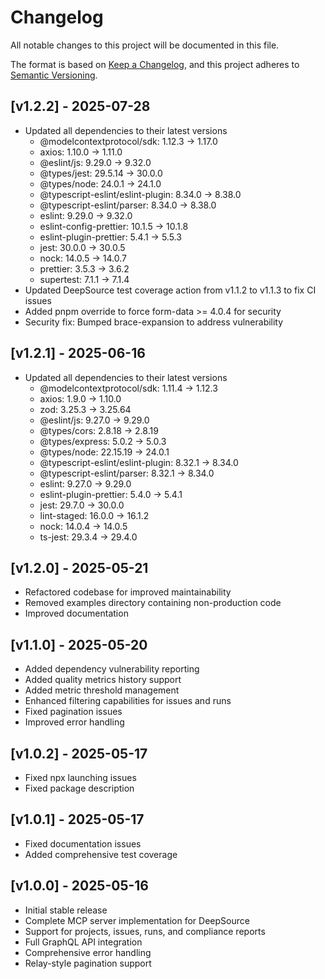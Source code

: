 # Changelog

All notable changes to this project will be documented in this file.

The format is based on [Keep a Changelog](https://keepachangelog.com/en/1.0.0/),
and this project adheres to [Semantic Versioning](https://semver.org/spec/v2.0.0.html).

## [v1.2.2] - 2025-07-28
- Updated all dependencies to their latest versions
  - @modelcontextprotocol/sdk: 1.12.3 → 1.17.0
  - axios: 1.10.0 → 1.11.0
  - @eslint/js: 9.29.0 → 9.32.0
  - @types/jest: 29.5.14 → 30.0.0
  - @types/node: 24.0.1 → 24.1.0
  - @typescript-eslint/eslint-plugin: 8.34.0 → 8.38.0
  - @typescript-eslint/parser: 8.34.0 → 8.38.0
  - eslint: 9.29.0 → 9.32.0
  - eslint-config-prettier: 10.1.5 → 10.1.8
  - eslint-plugin-prettier: 5.4.1 → 5.5.3
  - jest: 30.0.0 → 30.0.5
  - nock: 14.0.5 → 14.0.7
  - prettier: 3.5.3 → 3.6.2
  - supertest: 7.1.1 → 7.1.4
- Updated DeepSource test coverage action from v1.1.2 to v1.1.3 to fix CI issues
- Added pnpm override to force form-data >= 4.0.4 for security
- Security fix: Bumped brace-expansion to address vulnerability

## [v1.2.1] - 2025-06-16
- Updated all dependencies to their latest versions
  - @modelcontextprotocol/sdk: 1.11.4 → 1.12.3
  - axios: 1.9.0 → 1.10.0
  - zod: 3.25.3 → 3.25.64
  - @eslint/js: 9.27.0 → 9.29.0
  - @types/cors: 2.8.18 → 2.8.19
  - @types/express: 5.0.2 → 5.0.3
  - @types/node: 22.15.19 → 24.0.1
  - @typescript-eslint/eslint-plugin: 8.32.1 → 8.34.0
  - @typescript-eslint/parser: 8.32.1 → 8.34.0
  - eslint: 9.27.0 → 9.29.0
  - eslint-plugin-prettier: 5.4.0 → 5.4.1
  - jest: 29.7.0 → 30.0.0
  - lint-staged: 16.0.0 → 16.1.2
  - nock: 14.0.4 → 14.0.5
  - ts-jest: 29.3.4 → 29.4.0

## [v1.2.0] - 2025-05-21
- Refactored codebase for improved maintainability
- Removed examples directory containing non-production code
- Improved documentation

## [v1.1.0] - 2025-05-20
- Added dependency vulnerability reporting
- Added quality metrics history support
- Added metric threshold management
- Enhanced filtering capabilities for issues and runs
- Fixed pagination issues
- Improved error handling

## [v1.0.2] - 2025-05-17
- Fixed npx launching issues
- Fixed package description

## [v1.0.1] - 2025-05-17
- Fixed documentation issues
- Added comprehensive test coverage

## [v1.0.0] - 2025-05-16
- Initial stable release
- Complete MCP server implementation for DeepSource
- Support for projects, issues, runs, and compliance reports
- Full GraphQL API integration
- Comprehensive error handling
- Relay-style pagination support